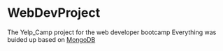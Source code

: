# WebDevProject
The Yelp_Camp project for the web developer bootcamp
Everything was buided up based on [MongoDB](https://www.mongodb.com/)
